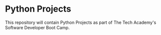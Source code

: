 # Python Projects
 This repository will contain Python Projects as part of The Tech Academy's Software Developer Boot Camp.
